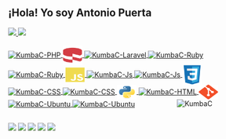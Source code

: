 ## ¡Hola! Yo soy Antonio Puerta
 <div>
  <a href="https://github.com/KumbaC">
  <img height="200em" src="https://github-readme-stats.vercel.app/api?username=KumbaC&show_icons=true&theme=transparent&include_all_commits=true&count_private=true&locale=es"/>
  <img height="200em" src="https://github-readme-stats.vercel.app/api/top-langs/?username=KumbaC&layout=compact&langs_count=12&theme=transparent&locale=es"/>
</div>
<div style="display: inline_block"><br>
  <img align="center" alt="KumbaC-PHP" height="30" width="40" src="https://www.svgrepo.com/show/349474/php.svg">
  <img align="center" alt="KumbaC-CakePHP" heighPull requestst="30" width="40" src="https://github.com/devicons/devicon/blob/master/icons/cakephp/cakephp-original.svg">
  <img align="center" alt="KumbaC-Laravel" height="30" width="40" src="https://www.svgrepo.com/show/353985/laravel.svg">
  <img align="center" alt="KumbaC-Ruby" height="30" width="40" src="https://www.svgrepo.com/show/354298/ruby.svg">
  <img align="center" alt="KumbaC-Ruby" height="50" width="40" src="https://www.svgrepo.com/show/354252/rails.svg">
 
  
  <img align="center" alt="KumbaC-Js" height="30" width="40" src="https://raw.githubusercontent.com/devicons/devicon/master/icons/javascript/javascript-plain.svg">
  <img align="center" alt="KumbaC-Js" height="50" width="40" src="https://www.svgrepo.com/show/354118/nodejs.svg">
 <img align="center" alt="KumbaC-Js" height="50" width="40" src="https://www.svgrepo.com/show/354113/nextjs-icon.svg">
  <img align="center" alt="KumbaC-CSS" height="40" width="40" src="https://raw.githubusercontent.com/devicons/devicon/master/icons/css3/css3-original.svg">
  <img align="center" alt="KumbaC-CSS" height="30" width="40" src="https://www.svgrepo.com/show/353498/bootstrap.svg">
  <img align="center" alt="KumbaC-CSS" height="50" width="40" src="https://www.svgrepo.com/show/354431/tailwindcss-icon.svg">
  <img align="center" alt="KumbaC-Python" height="30" width="40" src="https://raw.githubusercontent.com/devicons/devicon/master/icons/python/python-original.svg">
  <img align="center" alt="KumbaC-HTML" height="30" width="40" src="https://www.svgrepo.com/show/353657/django-icon.svg">
  <img align="center" alt="KumbaC-Git" height="30" width="40" src="https://raw.githubusercontent.com/devicons/devicon/master/icons/git/git-original.svg">
  <img align="center" alt="KumbaC-Ubuntu" height="30" width="40" src="https://www.svgrepo.com/show/355338/ubuntu.svg">
  <img align="center" alt="KumbaC-Ubuntu" height="30" width="40" src="https://www.svgrepo.com/show/475695/windowsphone-color.svg">
 
  <img align="right" alt="KumbaC" height="120" width="160" src="https://media4.giphy.com/media/4rZA5D22301iMgrUNd/giphy.gif?cid=ecf05e47jgesd36ozqua7irllip0zev5aho3lqrt862cxlmh&ep=v1_gifs_related&rid=giphy.gif&ct=g">
</div>
  
  ##
 
<div> 
  <a href="https://www.youtube.com/channel/UC_-uuuZbY0AAt9CViNzvc-Q" target="_blank"><img src="https://img.shields.io/badge/YouTube-FF0000?style=for-the-badge&logo=youtube&logoColor=white" target="_blank"></a>
  <a href="https://www.instagram.com/ant0ni0k/" target="_blank"><img src="https://img.shields.io/badge/-Instagram-%23E4405F?style=for-the-badge&logo=instagram&logoColor=white" target="_blank"></a>
 <a href="https://discord.gg/G9GPg5SA75" target="_blank"><img src="https://img.shields.io/badge/Discord-7289DA?style=for-the-badge&logo=discord&logoColor=white" target="_blank"></a> 
  <a href = "mailto:antoniolenovo115@gmail.com"><img src="https://img.shields.io/badge/-Gmail-%23333?style=for-the-badge&logo=gmail&logoColor=white" target="_blank"></a>
  <a href="https://www.linkedin.com/in/antonio-puerta-083567189/" target="_blank"><img src="https://img.shields.io/badge/-LinkedIn-%230077B5?style=for-the-badge&logo=linkedin&logoColor=white" target="_blank"></a> 
 
  <!-- ![Snake animation](https://p4.wallpaperbetter.com/wallpaper/501/244/877/panorama-cityscape-city-ultrawide-wallpaper-preview.jpg)-->
 
</div>
